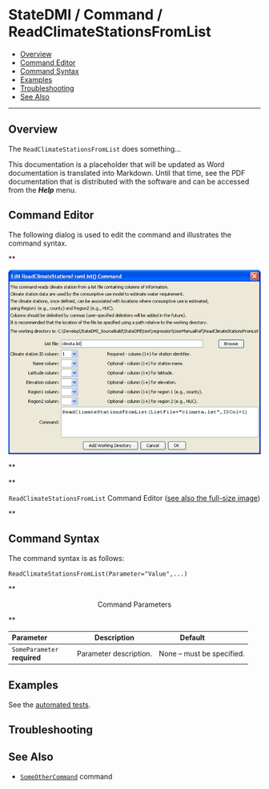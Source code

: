 # StateDMI / Command / ReadClimateStationsFromList #

* [Overview](#overview)
* [Command Editor](#command-editor)
* [Command Syntax](#command-syntax)
* [Examples](#examples)
* [Troubleshooting](#troubleshooting)
* [See Also](#see-also)

-------------------------

## Overview ##

The `ReadClimateStationsFromList` does something...

This documentation is a placeholder that will be updated as Word documentation is translated into Markdown.
Until that time, see the PDF documentation that is distributed with the software and can be accessed
from the ***Help*** menu.

## Command Editor ##

The following dialog is used to edit the command and illustrates the command syntax.

**<p style="text-align: center;">
![ReadClimateStationsFromList](ReadClimateStationsFromList.png)
</p>**

**<p style="text-align: center;">
`ReadClimateStationsFromList` Command Editor (<a href="../ReadClimateStationsFromList.png">see also the full-size image</a>)
</p>**

## Command Syntax ##

The command syntax is as follows:

```text
ReadClimateStationsFromList(Parameter="Value",...)
```
**<p style="text-align: center;">
Command Parameters
</p>**

| **Parameter**&nbsp;&nbsp;&nbsp;&nbsp;&nbsp;&nbsp;&nbsp;&nbsp;&nbsp;&nbsp;&nbsp;&nbsp; | **Description** | **Default**&nbsp;&nbsp;&nbsp;&nbsp;&nbsp;&nbsp;&nbsp;&nbsp;&nbsp;&nbsp; |
| --------------|-----------------|----------------- |
|`SomeParameter`<br>**required**|Parameter description.|None – must be specified.|

## Examples ##

See the [automated tests](https://github.com/OpenCDSS/cdss-app-statedmi-test/tree/master/test/regression/commands/ReadClimateStationsFromList).

## Troubleshooting ##

## See Also ##

* [`SomeOtherCommand`](../SomeOtherCommand/SomeOtherCommand) command
